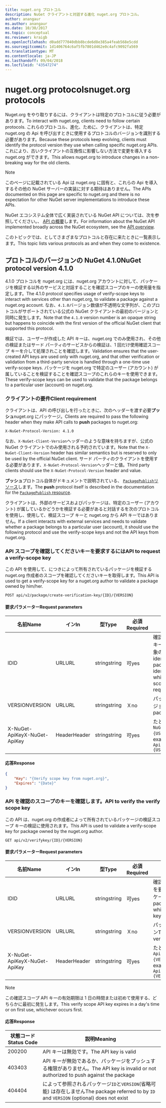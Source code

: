 ```yaml
---
title: nuget.org プロトコル
description: NuGet クライアントと対話する進化 nuget.org プロトコル。
author: anangaur
ms.author: anangaur
ms.date: 10/30/2017
ms.topic: conceptual
ms.reviewer: kraigb
ms.openlocfilehash: d0add777040dbb8bcde6d8e385a4feab568e5cdd
ms.sourcegitcommit: 1d1406764c6af5fb7801d462e0c4afc9092fa569
ms.translationtype: MT
ms.contentlocale: ja-JP
ms.lasthandoff: 09/04/2018
ms.locfileid: "43547274"
---
```

# <a name="nugetorg-protocols"></a><span data-ttu-id="d9c9c-103">nuget.org protocols</span><span class="sxs-lookup"><span data-stu-id="d9c9c-103">nuget.org protocols</span></span>

<span data-ttu-id="d9c9c-104">Nuget.org をやり取りするには、クライアントは特定のプロトコルに従う必要があります。</span><span class="sxs-lookup"><span data-stu-id="d9c9c-104">To interact with nuget.org, clients need to follow certain protocols.</span></span> <span data-ttu-id="d9c9c-105">これらのプロトコル、進化、ために、クライアントは、特定 nuget.org の Api を呼び出すときに使用するプロトコルのバージョンを識別する必要があります。</span><span class="sxs-lookup"><span data-stu-id="d9c9c-105">Because these protocols keep evolving, clients must identify the protocol version they use when calling specific nuget.org APIs.</span></span> <span data-ttu-id="d9c9c-106">これにより、古いクライアントの互換性に影響しない方法で変更を導入する nuget.org ができます。</span><span class="sxs-lookup"><span data-stu-id="d9c9c-106">This allows nuget.org to introduce changes in a non-breaking way for the old clients.</span></span>

> [!Note]
> <span data-ttu-id="d9c9c-107">このページに記載されている Api は nuget.org に固有と、これらの Api を導入するその他の NuGet サーバーの実装に対する期待はありません。</span><span class="sxs-lookup"><span data-stu-id="d9c9c-107">The APIs documented on this page are specific to nuget.org and there is no expectation for other NuGet server implementations to introduce these APIs.</span></span> 

<span data-ttu-id="d9c9c-108">NuGet エコシステム全体で広く実装されている NuGet API については、次を参照してください。、 [API の概要](overview.md)します。</span><span class="sxs-lookup"><span data-stu-id="d9c9c-108">For information about the NuGet API implemented broadly across the NuGet ecosystem, see the [API overview](overview.md).</span></span>

<span data-ttu-id="d9c9c-109">このトピックでは、としてさまざまなプロトコルと存在に来たときに一覧表示します。</span><span class="sxs-lookup"><span data-stu-id="d9c9c-109">This topic lists various protocols as and when they come to existence.</span></span>

## <a name="nuget-protocol-version-410"></a><span data-ttu-id="d9c9c-110">プロトコルのバージョンの NuGet 4.1.0</span><span class="sxs-lookup"><span data-stu-id="d9c9c-110">NuGet protocol version 4.1.0</span></span>

<span data-ttu-id="d9c9c-111">4.1.0 プロトコルを nuget.org には、nuget.org アカウントに対して、パッケージを検証する以外のサービスと対話することを確認スコープのキーの使用量を指定します。</span><span class="sxs-lookup"><span data-stu-id="d9c9c-111">The 4.1.0 protocol specifies usage of verify-scope keys to interact with services other than nuget.org, to validate a package against a nuget.org account.</span></span> <span data-ttu-id="d9c9c-112">なお、`4.1.0`バージョン数値が不透明な文字列が、このプロトコルがサポートされている公式の NuGet クライアントの最初のバージョンと同時に発生します。</span><span class="sxs-lookup"><span data-stu-id="d9c9c-112">Note that the `4.1.0` version number is an opaque string but happens to coincide with the first version of the official NuGet client that supported this protocol.</span></span>

<span data-ttu-id="d9c9c-113">検証では、ユーザーが作成した API キーは、nuget.org でのみ使用され、その他の検証またはサード パーティのサービスからの検証は、1 回だけ使用確認スコープ キーを介して処理されことを確認します。</span><span class="sxs-lookup"><span data-stu-id="d9c9c-113">Validation ensures that the user-created API keys are used only with nuget.org, and that other verification or validation from a third-party service is handled through a one-time use verify-scope keys.</span></span> <span data-ttu-id="d9c9c-114">パッケージを nuget.org で特定のユーザー (アカウント) が属していることを検証することを確認スコープのこれらのキーを使用できます。</span><span class="sxs-lookup"><span data-stu-id="d9c9c-114">These verify-scope keys can be used to validate that the package belongs to a particular user (account) on nuget.org.</span></span>

### <a name="client-requirement"></a><span data-ttu-id="d9c9c-115">クライアントの要件</span><span class="sxs-lookup"><span data-stu-id="d9c9c-115">Client requirement</span></span>

<span data-ttu-id="d9c9c-116">クライアントは、API の呼び出しを行ったときに、次のヘッダーを渡す必要**プッシュ**nuget.org にパッケージ。</span><span class="sxs-lookup"><span data-stu-id="d9c9c-116">Clients are required to pass the following header when they make API calls to **push** packages to nuget.org:</span></span>

    X-NuGet-Protocol-Version: 4.1.0

<span data-ttu-id="d9c9c-117">なお、`X-NuGet-Client-Version`ヘッダーのような意味を持ちますが、公式の NuGet クライアントでのみ使用される予約されています。</span><span class="sxs-lookup"><span data-stu-id="d9c9c-117">Note that the `X-NuGet-Client-Version` header has similar semantics but is reserved to only be used by the official NuGet client.</span></span> <span data-ttu-id="d9c9c-118">サード パーティのクライアントを使用する必要があります、`X-NuGet-Protocol-Version`ヘッダーと値。</span><span class="sxs-lookup"><span data-stu-id="d9c9c-118">Third party clients should use the `X-NuGet-Protocol-Version` header and value.</span></span>

<span data-ttu-id="d9c9c-119">**プッシュ**プロトコル自体がドキュメントで説明されている、 [ `PackagePublish`リソース](package-publish-resource.md)します。</span><span class="sxs-lookup"><span data-stu-id="d9c9c-119">The **push** protocol itself is described in the documentation for the [`PackagePublish` resource](package-publish-resource.md).</span></span>

<span data-ttu-id="d9c9c-120">クライアントは、外部のサービスおよびパッケージは、特定のユーザー (アカウント) が属しているかどうかを検証する必要があると対話するを次のプロトコルを使用し、使用して、検証スコープ キーと nuget.org から API キーではありません。</span><span class="sxs-lookup"><span data-stu-id="d9c9c-120">If a client interacts with external services and needs to validate whether a package belongs to a particular user (account), it should use the following protocol and use the verify-scope keys and not the API keys from nuget.org.</span></span>

### <a name="api-to-request-a-verify-scope-key"></a><span data-ttu-id="d9c9c-121">API スコープを確認してくださいキーを要求するには</span><span class="sxs-lookup"><span data-stu-id="d9c9c-121">API to request a verify-scope key</span></span>

<span data-ttu-id="d9c9c-122">この API を使用して、につきによって所有されているパッケージを検証する nuget.org 作成者のスコープを確認してくださいキーを取得します。</span><span class="sxs-lookup"><span data-stu-id="d9c9c-122">This API is used to get a verify-scope key for a nuget.org author to validate a package owned by him/her.</span></span>

    POST api/v2/package/create-verification-key/{ID}/{VERSION}

#### <a name="request-parameters"></a><span data-ttu-id="d9c9c-123">要求パラメーター</span><span class="sxs-lookup"><span data-stu-id="d9c9c-123">Request parameters</span></span>

<span data-ttu-id="d9c9c-124">名前</span><span class="sxs-lookup"><span data-stu-id="d9c9c-124">Name</span></span>           | <span data-ttu-id="d9c9c-125">イン</span><span class="sxs-lookup"><span data-stu-id="d9c9c-125">In</span></span>     | <span data-ttu-id="d9c9c-126">型</span><span class="sxs-lookup"><span data-stu-id="d9c9c-126">Type</span></span>   | <span data-ttu-id="d9c9c-127">必須</span><span class="sxs-lookup"><span data-stu-id="d9c9c-127">Required</span></span> | <span data-ttu-id="d9c9c-128">メモ</span><span class="sxs-lookup"><span data-stu-id="d9c9c-128">Notes</span></span>
-------------- | ------ | ------ | -------- | -----
<span data-ttu-id="d9c9c-129">ID</span><span class="sxs-lookup"><span data-stu-id="d9c9c-129">ID</span></span>             | <span data-ttu-id="d9c9c-130">URL</span><span class="sxs-lookup"><span data-stu-id="d9c9c-130">URL</span></span>    | <span data-ttu-id="d9c9c-131">string</span><span class="sxs-lookup"><span data-stu-id="d9c9c-131">string</span></span> | <span data-ttu-id="d9c9c-132">可</span><span class="sxs-lookup"><span data-stu-id="d9c9c-132">yes</span></span>      | <span data-ttu-id="d9c9c-133">確認のスコープのキーを要求する対象のパッケージ identidier</span><span class="sxs-lookup"><span data-stu-id="d9c9c-133">The package identidier for which the verify scope key is requested</span></span>
<span data-ttu-id="d9c9c-134">VERSION</span><span class="sxs-lookup"><span data-stu-id="d9c9c-134">VERSION</span></span>        | <span data-ttu-id="d9c9c-135">URL</span><span class="sxs-lookup"><span data-stu-id="d9c9c-135">URL</span></span>    | <span data-ttu-id="d9c9c-136">string</span><span class="sxs-lookup"><span data-stu-id="d9c9c-136">string</span></span> | <span data-ttu-id="d9c9c-137">Ｘ</span><span class="sxs-lookup"><span data-stu-id="d9c9c-137">no</span></span>       | <span data-ttu-id="d9c9c-138">パッケージのバージョン</span><span class="sxs-lookup"><span data-stu-id="d9c9c-138">The package version</span></span>
<span data-ttu-id="d9c9c-139">X-NuGet-ApiKey</span><span class="sxs-lookup"><span data-stu-id="d9c9c-139">X-NuGet-ApiKey</span></span> | <span data-ttu-id="d9c9c-140">Header</span><span class="sxs-lookup"><span data-stu-id="d9c9c-140">Header</span></span> | <span data-ttu-id="d9c9c-141">string</span><span class="sxs-lookup"><span data-stu-id="d9c9c-141">string</span></span> | <span data-ttu-id="d9c9c-142">可</span><span class="sxs-lookup"><span data-stu-id="d9c9c-142">yes</span></span>      | <span data-ttu-id="d9c9c-143">たとえば、`X-NuGet-ApiKey: {USER_API_KEY}`</span><span class="sxs-lookup"><span data-stu-id="d9c9c-143">For example, `X-NuGet-ApiKey: {USER_API_KEY}`</span></span>

#### <a name="response"></a><span data-ttu-id="d9c9c-144">応答</span><span class="sxs-lookup"><span data-stu-id="d9c9c-144">Response</span></span>

```json
{
    "Key": "{Verify scope key from nuget.org}",
    "Expires": "{Date}"
}
```

### <a name="api-to-verify-the-verify-scope-key"></a><span data-ttu-id="d9c9c-145">API を確認のスコープのキーを確認します。</span><span class="sxs-lookup"><span data-stu-id="d9c9c-145">API to verify the verify scope key</span></span>

<span data-ttu-id="d9c9c-146">この API は、nuget.org の作成者によって所有されているパッケージの検証スコープ キーの検証に使用されます。</span><span class="sxs-lookup"><span data-stu-id="d9c9c-146">This API is used to validate a verify-scope key for package owned by the nuget.org author.</span></span>

    GET api/v2/verifykey/{ID}/{VERSION}

#### <a name="request-parameters"></a><span data-ttu-id="d9c9c-147">要求パラメーター</span><span class="sxs-lookup"><span data-stu-id="d9c9c-147">Request parameters</span></span>

<span data-ttu-id="d9c9c-148">名前</span><span class="sxs-lookup"><span data-stu-id="d9c9c-148">Name</span></span>           | <span data-ttu-id="d9c9c-149">イン</span><span class="sxs-lookup"><span data-stu-id="d9c9c-149">In</span></span>     | <span data-ttu-id="d9c9c-150">型</span><span class="sxs-lookup"><span data-stu-id="d9c9c-150">Type</span></span>   | <span data-ttu-id="d9c9c-151">必須</span><span class="sxs-lookup"><span data-stu-id="d9c9c-151">Required</span></span> | <span data-ttu-id="d9c9c-152">メモ</span><span class="sxs-lookup"><span data-stu-id="d9c9c-152">Notes</span></span>
-------------  | ------ | ------ | -------- | -----
<span data-ttu-id="d9c9c-153">ID</span><span class="sxs-lookup"><span data-stu-id="d9c9c-153">ID</span></span>             | <span data-ttu-id="d9c9c-154">URL</span><span class="sxs-lookup"><span data-stu-id="d9c9c-154">URL</span></span>    | <span data-ttu-id="d9c9c-155">string</span><span class="sxs-lookup"><span data-stu-id="d9c9c-155">string</span></span> | <span data-ttu-id="d9c9c-156">可</span><span class="sxs-lookup"><span data-stu-id="d9c9c-156">yes</span></span>      | <span data-ttu-id="d9c9c-157">確認のスコープのキーを要求する対象のパッケージ識別子</span><span class="sxs-lookup"><span data-stu-id="d9c9c-157">The package identifier for which the verify scope key is requested</span></span>
<span data-ttu-id="d9c9c-158">VERSION</span><span class="sxs-lookup"><span data-stu-id="d9c9c-158">VERSION</span></span>        | <span data-ttu-id="d9c9c-159">URL</span><span class="sxs-lookup"><span data-stu-id="d9c9c-159">URL</span></span>    | <span data-ttu-id="d9c9c-160">string</span><span class="sxs-lookup"><span data-stu-id="d9c9c-160">string</span></span> | <span data-ttu-id="d9c9c-161">Ｘ</span><span class="sxs-lookup"><span data-stu-id="d9c9c-161">no</span></span>       | <span data-ttu-id="d9c9c-162">パッケージのバージョン</span><span class="sxs-lookup"><span data-stu-id="d9c9c-162">The package version</span></span>
<span data-ttu-id="d9c9c-163">X-NuGet-ApiKey</span><span class="sxs-lookup"><span data-stu-id="d9c9c-163">X-NuGet-ApiKey</span></span> | <span data-ttu-id="d9c9c-164">Header</span><span class="sxs-lookup"><span data-stu-id="d9c9c-164">Header</span></span> | <span data-ttu-id="d9c9c-165">string</span><span class="sxs-lookup"><span data-stu-id="d9c9c-165">string</span></span> | <span data-ttu-id="d9c9c-166">可</span><span class="sxs-lookup"><span data-stu-id="d9c9c-166">yes</span></span>      | <span data-ttu-id="d9c9c-167">たとえば、`X-NuGet-ApiKey: {VERIFY_SCOPE_KEY}`</span><span class="sxs-lookup"><span data-stu-id="d9c9c-167">For example, `X-NuGet-ApiKey: {VERIFY_SCOPE_KEY}`</span></span>

> [!Note]
> <span data-ttu-id="d9c9c-168">この確認スコープ API キーの有効期限は 1 日の時間または初めて使用する、どちらかに最初に発生します。</span><span class="sxs-lookup"><span data-stu-id="d9c9c-168">This verify scope API key expires in a day's time or on first use, whichever occurs first.</span></span>

#### <a name="response"></a><span data-ttu-id="d9c9c-169">応答</span><span class="sxs-lookup"><span data-stu-id="d9c9c-169">Response</span></span>

<span data-ttu-id="d9c9c-170">状態コード</span><span class="sxs-lookup"><span data-stu-id="d9c9c-170">Status Code</span></span> | <span data-ttu-id="d9c9c-171">説明</span><span class="sxs-lookup"><span data-stu-id="d9c9c-171">Meaning</span></span>
----------- | -------
<span data-ttu-id="d9c9c-172">200</span><span class="sxs-lookup"><span data-stu-id="d9c9c-172">200</span></span>         | <span data-ttu-id="d9c9c-173">API キーは無効です。</span><span class="sxs-lookup"><span data-stu-id="d9c9c-173">The API key is valid</span></span>
<span data-ttu-id="d9c9c-174">403</span><span class="sxs-lookup"><span data-stu-id="d9c9c-174">403</span></span>         | <span data-ttu-id="d9c9c-175">API キーが無効であるか、パッケージをプッシュする権限がありません。</span><span class="sxs-lookup"><span data-stu-id="d9c9c-175">The API key is invalid or not authorized to push against the package</span></span>
<span data-ttu-id="d9c9c-176">404</span><span class="sxs-lookup"><span data-stu-id="d9c9c-176">404</span></span>         | <span data-ttu-id="d9c9c-177">によって参照されるパッケージ`ID`と`VERSION`(省略可能) は存在しません</span><span class="sxs-lookup"><span data-stu-id="d9c9c-177">The package referred to by `ID` and `VERSION` (optional) does not exist</span></span>
